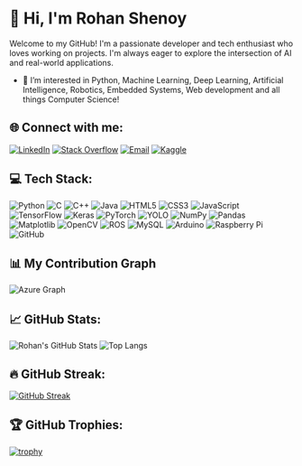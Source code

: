 # 💫 Hi, I'm Rohan Shenoy

Welcome to my GitHub! I'm a passionate developer and tech enthusiast who loves working on projects. I'm always eager to explore the intersection of AI and real-world applications.

- 👀 I’m interested in Python, Machine Learning, Deep Learning, Artificial Intelligence, Robotics, Embedded Systems, Web development and all things Computer Science!

## 🌐 Connect with me:
[![LinkedIn](https://img.shields.io/badge/-LinkedIn-0077B5?style=flat&logo=linkedin&logoColor=white)](https://www.linkedin.com/in/rohan-shenoy30) 
[![Stack Overflow](https://img.shields.io/badge/-Stack%20Overflow-FE7A16?style=flat&logo=stack-overflow&logoColor=white)](https://stackoverflow.com/users/30314953/rohan-shenoy)
[![Email](https://img.shields.io/badge/-Email-D14836?style=flat&logo=gmail&logoColor=white)](mailto:roshenoy30@gmail.com)
[![Kaggle](https://img.shields.io/badge/-Kaggle-20BEFF?style=flat&logo=kaggle&logoColor=white)](https://www.kaggle.com/rohanshenoy30)

## 💻 Tech Stack:
![Python](https://img.shields.io/badge/-Python-3776AB?style=flat&logo=python&logoColor=white)
![C](https://img.shields.io/badge/-C-A8B9CC?style=flat&logo=c&logoColor=white)
![C++](https://img.shields.io/badge/-C++-00599C?style=flat&logo=cplusplus&logoColor=white)
![Java](https://img.shields.io/badge/-Java-007396?style=flat&logo=java&logoColor=white)
![HTML5](https://img.shields.io/badge/-HTML5-E34F26?style=flat&logo=html5&logoColor=white)
![CSS3](https://img.shields.io/badge/-CSS3-1572B6?style=flat&logo=css3&logoColor=white)
![JavaScript](https://img.shields.io/badge/-JavaScript-F7DF1E?style=flat&logo=javascript&logoColor=black)
![TensorFlow](https://img.shields.io/badge/-TensorFlow-FF6F00?style=flat&logo=tensorflow&logoColor=white)
![Keras](https://img.shields.io/badge/-Keras-D00000?style=flat&logo=keras&logoColor=white)
![PyTorch](https://img.shields.io/badge/-PyTorch-EE4C2C?style=flat&logo=pytorch&logoColor=white)
![YOLO](https://img.shields.io/badge/-YOLO-00FFFF?style=flat&logoColor=black)
![NumPy](https://img.shields.io/badge/-NumPy-013243?style=flat&logo=numpy&logoColor=white)
![Pandas](https://img.shields.io/badge/-Pandas-150458?style=flat&logo=pandas&logoColor=white)
![Matplotlib](https://img.shields.io/badge/-Matplotlib-11557C?style=flat&logo=matplotlib&logoColor=white)
![OpenCV](https://img.shields.io/badge/-OpenCV-5C3EE8?style=flat&logo=opencv&logoColor=white)
![ROS](https://img.shields.io/badge/-ROS-22314E?style=flat&logo=ros&logoColor=white)
![MySQL](https://img.shields.io/badge/-MySQL-4479A1?style=flat&logo=mysql&logoColor=white)
![Arduino](https://img.shields.io/badge/-Arduino-00979D?style=flat&logo=arduino&logoColor=white)
![Raspberry Pi](https://img.shields.io/badge/-Raspberry%20Pi-C51A4A?style=flat&logo=raspberrypi&logoColor=white)
![GitHub](https://img.shields.io/badge/-GitHub-181717?style=flat&logo=github&logoColor=white)

## 📊 My Contribution Graph
![Azure Graph](https://raw.githubusercontent.com/rohanshenoy30/rohanshenoy30/main/AzureGraph.png)

## 📈 GitHub Stats:
![Rohan's GitHub Stats](https://github-readme-stats.vercel.app/api?username=rohanshenoy30&show_icons=true&hide_border=true&theme=radical)
![Top Langs](https://github-readme-stats.vercel.app/api/top-langs/?username=rohanshenoy30&layout=compact&hide_border=true&theme=radical)

## 🔥 GitHub Streak:
[![GitHub Streak](https://streak-stats.demolab.com/?user=rohanshenoy30&theme=radical&hide_border=true)](https://git.io/streak-stats)

## 🏆 GitHub Trophies:
[![trophy](https://github-profile-trophy.vercel.app/?username=rohanshenoy30&theme=monokai&margin-w=10&no-frame=true)](https://github.com/ryo-ma/github-profile-trophy)
